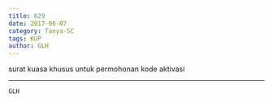 ```yaml
---
title: 629
date: 2017-06-07
category: Tanya-SC
tags: KUP
author: GLH
---
```


surat kuasa khusus untuk permohonan kode aktivasi

---



`GLH`
